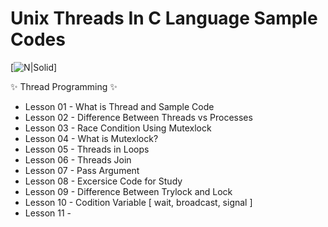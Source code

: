# Unix Threads In C Language Sample Codes

[![N|Solid](https://cldup.com/dTxpPi9lDf.thumb.png)]

✨ Thread Programming ✨

- Lesson 01 - What is Thread and Sample Code
- Lesson 02 - Difference Between Threads vs Processes
- Lesson 03 - Race Condition Using Mutexlock
- Lesson 04 - What is Mutexlock?
- Lesson 05 - Threads in Loops
- Lesson 06 - Threads Join
- Lesson 07 - Pass Argument
- Lesson 08 - Excersice Code for Study
- Lesson 09 - Difference Between Trylock and Lock
- Lesson 10 - Codition Variable [ wait, broadcast, signal ]
- Lesson 11 -

